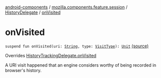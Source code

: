 [android-components](../../index.md) / [mozilla.components.feature.session](../index.md) / [HistoryDelegate](index.md) / [onVisited](./on-visited.md)

# onVisited

`suspend fun onVisited(uri: `[`String`](https://kotlinlang.org/api/latest/jvm/stdlib/kotlin/-string/index.html)`, type: `[`VisitType`](../../mozilla.components.concept.storage/-visit-type/index.md)`): `[`Unit`](https://kotlinlang.org/api/latest/jvm/stdlib/kotlin/-unit/index.html) [(source)](https://github.com/mozilla-mobile/android-components/blob/master/components/feature/session/src/main/java/mozilla/components/feature/session/HistoryDelegate.kt#L17)

Overrides [HistoryTrackingDelegate.onVisited](../../mozilla.components.concept.engine.history/-history-tracking-delegate/on-visited.md)

A URI visit happened that an engine considers worthy of being recorded in browser's history.


